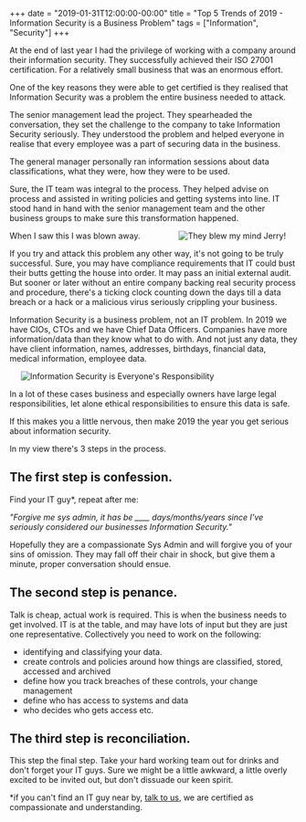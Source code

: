 +++
date = "2019-01-31T12:00:00-00:00"
title = "Top 5 Trends of 2019 - Information Security is a Business Problem"
tags = ["Information", "Security"]
+++

At the end of last year I had the privilege of working with a company around their information security.  They successfully achieved their ISO 27001 certification.  For a relatively small business that was an enormous effort.  

One of the key reasons they were able to get certified is they realised that Information Security was a problem the entire business needed to attack.<!--more-->

The senior management lead the project.  They spearheaded the conversation, they set the challenge to the company to take Information Security seriously.  They understood the problem and helped everyone in realise that every employee was a part of securing data in the business.

The general manager personally ran information sessions about data classifications, what they were, how they were to be used.

Sure, the IT team was integral to the process.  They helped advise on process and assisted in writing policies and getting systems into line.  IT stood hand in hand with the senior management team and the other business groups to make sure this transformation happened.

When I saw this I was blown away. <img src="/images/mind-blown.jpg" title="They blew my mind Jerry!" alt="They blew my mind Jerry!" align=right hspace=20>

If you try and attack this problem any other way, it's not going to be truly successful.  Sure, you may have compliance requirements that IT could bust their butts getting the house into order.  It may pass an initial external audit.  But sooner or later without an entire company backing real security process and procedure, there's a ticking clock counting down the days till a data breach or a hack or a malicious virus seriously crippling your business.

Information Security is a business problem, not an IT problem.  In 2019 we have CIOs, CTOs and we have Chief Data Officers.  Companies have more information/data than they know what to do with.  And not just any data, they have client information, names, addresses, birthdays, financial data, medical information, employee data.

<img src="/images/leo-information-security.jpg" title="Leo says - Information Security is Everyone's Responsibility" alt="Information Security is Everyone's Responsibility" align=center hspace=20>

In a lot of these cases business and especially owners have large legal responsibilities, let alone ethical responsibilities to ensure this data is safe.

If this makes you a little nervous, then make 2019 the year you get serious about information security.  

In my view there's 3 steps in the process.

## The first step is confession.
Find your IT guy*, repeat after me:

*"Forgive me sys admin, it has be ____ days/months/years since I've seriously considered our businesses Information Security."*

Hopefully they are a compassionate Sys Admin and will forgive you of your sins of omission.  They may fall off their chair in shock, but give them a minute, proper conversation should ensue. 

## The second step is penance.
Talk is cheap, actual work is required.  This is when the business needs to get involved.  IT is at the table, and may have lots of input but they are just one representative.  Collectively you need to work on the following:

* identifying and classifying your data.
* create controls and policies around how things are classified, stored, accessed and archived
* define how you track breaches of these controls, your change management
* define who has access to systems and data
* who decides who gets access etc.

## The third step is reconciliation.
This step the final step.  Take your hard working team out for drinks and don't forget your IT guys.  Sure we might be a little awkward, a little overly excited to be invited out, but don't dissuade our keen spirit.



*if you can't find an IT guy near by, [talk to us](../../contactus), we are certified as compassionate and understanding.